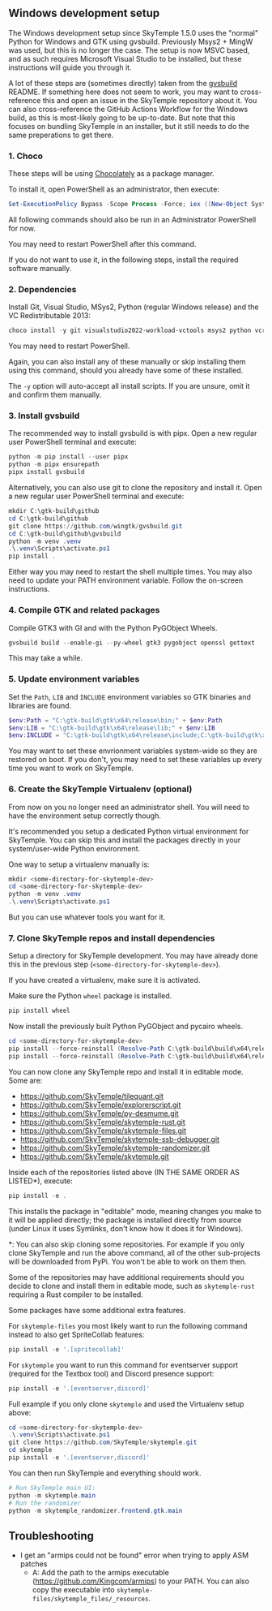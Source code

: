## Windows development setup

The Windows development setup since SkyTemple 1.5.0 uses the "normal" Python for Windows and GTK using gvsbuild.
Previously Msys2 + MingW was used, but this is no longer the case. The setup is now MSVC based, and as such requires
Microsoft Visual Studio to be installed, but these instructions will guide you through it.

A lot of these steps are (sometimes directly) taken from the [gvsbuild](https://github.com/wingtk/gvsbuild) README. 
If something here does not seem to work, you may want to cross-reference this and open an issue in the SkyTemple 
repository about it.
You can also cross-reference the GitHub Actions Workflow for the Windows build, as this is most-likely going to be 
up-to-date. But note that this focuses on bundling SkyTemple in an installer, but it still needs to do the 
same preperations to get there.

### 1. Choco
These steps will be using  [Chocolately](https://chocolatey.org/) as a package manager.

To install it, open PowerShell as an administrator, then execute:

```PowerShell
Set-ExecutionPolicy Bypass -Scope Process -Force; iex ((New-Object System.Net.WebClient).DownloadString('https://community.chocolatey.org/install.ps1'))
```

All following commands should also be run in an Administrator PowerShell for now.

You may need to restart PowerShell after this command.

If you do not want to use it, in the following steps, install the required software manually.

### 2. Dependencies

Install Git, Visual Studio, MSys2, Python (regular Windows release) and the VC Redistributable 2013:

```PowerShell
choco install -y git visualstudio2022-workload-vctools msys2 python vcredist2013
```

You may need to restart PowerShell.

Again, you can also install any of these manually or skip installing them using this command, should you already
have some of these installed.

The `-y` option will auto-accept all install scripts. If you are unsure, omit it and confirm them manually.

### 3. Install gvsbuild
The recommended way to install gvsbuild is with pipx. Open a new regular user
PowerShell terminal and execute:

```PowerShell
python -m pip install --user pipx
python -m pipx ensurepath
pipx install gvsbuild
```

Alternatively, you can also use git to clone the repository and install it.
Open a new regular user PowerShell terminal and execute:

```PowerShell
mkdir C:\gtk-build\github
cd C:\gtk-build\github
git clone https://github.com/wingtk/gvsbuild.git
cd C:\gtk-build\github\gvsbuild
python -m venv .venv
.\.venv\Scripts\activate.ps1
pip install .
```

Either way you may need to restart the shell multiple times. You may also need to update your PATH environment variable.
Follow the on-screen instructions.

### 4. Compile GTK and related packages

Compile GTK3 with GI and with the Python PyGObject Wheels.

```PowerShell
gvsbuild build --enable-gi --py-wheel gtk3 pygobject openssl gettext
```

This may take a while.

### 5. Update environment variables

Set the `Path`, `LIB` and `INCLUDE` environment variables so GTK binaries and libraries are found.

```PowerShell
$env:Path = "C:\gtk-build\gtk\x64\release\bin;" + $env:Path
$env:LIB = "C:\gtk-build\gtk\x64\release\lib;" + $env:LIB
$env:INCLUDE = "C:\gtk-build\gtk\x64\release\include;C:\gtk-build\gtk\x64\release\include\cairo;C:\gtk-build\gtk\x64\release\include\glib-2.0;C:\gtk-build\gtk\x64\release\include\gobject-introspection-1.0;C:\gtk-build\gtk\x64\release\lib\glib-2.0\include;" + $env:INCLUDE
```

You may want to set these envrionment variables system-wide so they are restored on boot. If you don't,
you may need to set these variables up every time you want to work on SkyTemple.

### 6. Create the SkyTemple Virtualenv (optional)

From now on you no longer need an administrator shell. You will need to have the environment setup correctly
though.

It's recommended you setup a dedicated Python virtual environment for SkyTemple. You can skip this and
install the packages directly in your system/user-wide Python environment.

One way to setup a virtualenv manually is:

```PowerShell
mkdir <some-directory-for-skytemple-dev>
cd <some-directory-for-skytemple-dev>
python -m venv .venv
.\.venv\Scripts\activate.ps1
```

But you can use whatever tools you want for it.

### 7. Clone SkyTemple repos and install dependencies

Setup a directory for SkyTemple development. You may have already done this in the previous step 
(`<some-directory-for-skytemple-dev>`).

If you have created a virtualenv, make sure it is activated. 

Make sure the Python `wheel` package is installed.

```PowerShell
pip install wheel
```

Now install the previously built Python PyGObject and pycairo wheels.

```PowerShell
cd <some-directory-for-skytemple-dev>
pip install --force-reinstall (Resolve-Path C:\gtk-build\build\x64\release\pygobject\dist\PyGObject*.whl)
pip install --force-reinstall (Resolve-Path C:\gtk-build\build\x64\release\pycairo\dist\pycairo*.whl)
```

You can now clone any SkyTemple repo and install it in editable mode. Some are:

   - https://github.com/SkyTemple/tilequant.git
   - https://github.com/SkyTemple/explorerscript.git
   - https://github.com/SkyTemple/py-desmume.git
   - https://github.com/SkyTemple/skytemple-rust.git
   - https://github.com/SkyTemple/skytemple-files.git
   - https://github.com/SkyTemple/skytemple-ssb-debugger.git
   - https://github.com/SkyTemple/skytemple-randomizer.git
   - https://github.com/SkyTemple/skytemple.git


Inside each of the repositories listed above (IN THE SAME ORDER AS LISTED*), execute:

```PowerShell
pip install -e .
```

This installs the package in "editable" mode, meaning changes you make to it will be applied directly; 
the package is installed directly from source (under Linux it uses Symlinks, don't know how it does it for Windows).

*: You can also skip cloning some repositories. For example if you only clone SkyTemple and run the above command,
all of the other sub-projects will be downloaded from PyPi. You won't be able to work on them then.

Some of the repositories may have additional requirements should you decide to clone and install them in editable mode, 
such as `skytemple-rust` requiring a Rust compiler to be installed.

Some packages have some additional extra features.

For `skytemple-files` you most likely want to run the following command instead to also get SpriteCollab features:

```PowerShell
pip install -e '.[spritecollab]'
```

For `skytemple` you want to run this command for eventserver support (required for the Textbox tool) and 
Discord presence support:

```PowerShell
pip install -e '.[eventserver,discord]'
```

Full example if you only clone `skytemple` and used the Virtualenv setup above:

```PowerShell
cd <some-directory-for-skytemple-dev>
.\.venv\Scripts\activate.ps1
git clone https://github.com/SkyTemple/skytemple.git
cd skytemple
pip install -e '.[eventserver,discord]'
```

You can then run SkyTemple and everything should work.

```PowerShell
# Run SkyTemple main UI:
python -m skytemple.main
# Run the randomizer
python -m skytemple_randomizer.frontend.gtk.main
```

## Troubleshooting

- I get an "armips could not be found" error when trying to apply ASM patches
   - A: Add the path to the armips executable (https://github.com/Kingcom/armips) to your PATH. You can also copy the executable into `skytemple-files/skytemple_files/_resources`.
